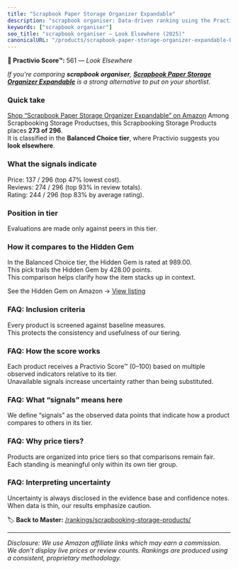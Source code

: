 ```yaml
---
title: "Scrapbook Paper Storage Organizer Expandable"
description: "scrapbook organiser: Data-driven ranking using the Practivio Score™. Positioned by quality, value, demand, findability, momentum."
keywords: ["scrapbook organiser"]
seo_title: "scrapbook organiser — Look Elsewhere (2025)"
canonicalURL: "/products/scrapbook-paper-storage-organizer-expandable-B0DS8LR3N5/"
---
```


**🚫 Practivio Score™:** 561 — _Look Elsewhere_


*If you're comparing **scrapbook organiser**, **[Scrapbook Paper Storage Organizer Expandable](https://www.amazon.com/dp/B0DS8LR3N5?tag=practivio-20)** is a strong alternative to put on your shortlist.*
### Quick take
[Shop “Scrapbook Paper Storage Organizer Expandable” on Amazon](https://www.amazon.com/dp/B0DS8LR3N5?tag=practivio-20)
Among Scrapbooking Storage Productses, this Scrapbooking Storage Products places **273 of 296**.  
It is classified in the **Balanced Choice tier**, where Practivio suggests you **look elsewhere**.

### What the signals indicate
Price: 137 / 296 (top 47% lowest cost).  
Reviews: 274 / 296 (top 93% in review totals).  
Rating: 244 / 296 (top 83% by average rating).  

### Position in tier
Evaluations are made only against peers in this tier.

### How it compares to the Hidden Gem
In the Balanced Choice tier, the Hidden Gem is rated at 989.00.  
This pick trails the Hidden Gem by 428.00 points.  
This comparison helps clarify how the item stacks up in context.  

See the Hidden Gem on Amazon → [View listing](https://www.amazon.com/dp/B07C8YSWDR?tag=practivio-20)

### FAQ: Inclusion criteria
Every product is screened against baseline measures.  
This protects the consistency and usefulness of our tiering.

### FAQ: How the score works
Each product receives a Practivio Score™ (0–100) based on multiple observed indicators relative to its tier.  
Unavailable signals increase uncertainty rather than being substituted.

### FAQ: What “signals” means here
We define “signals” as the observed data points that indicate how a product compares to others in its tier.

### FAQ: Why price tiers?
Products are organized into price tiers so that comparisons remain fair.  
Each standing is meaningful only within its own tier group.

### FAQ: Interpreting uncertainty
Uncertainty is always disclosed in the evidence base and confidence notes.  
When data is thin, our results emphasize caution.


🏷️ **Back to Master:** [/rankings/scrapbooking-storage-products/](/rankings/scrapbooking-storage-products/)

---
_Disclosure: We use Amazon affiliate links which may earn a commission. We don’t display live prices or review counts. Rankings are produced using a consistent, proprietary methodology._
